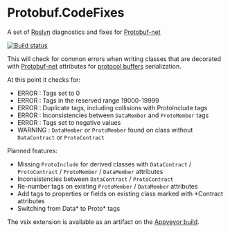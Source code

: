 # Protobuf.CodeFixes
A set of [Roslyn](https://github.com/dotnet/roslyn) diagnostics and fixes for [Protobuf-net](https://github.com/mgravell/protobuf-net)

[![Build status](https://ci.appveyor.com/api/projects/status/hklvnls8d7iusn3t?svg=true)](https://ci.appveyor.com/project/julienadam/protobuf-codefixes)

This will check for common errors when writing classes that are decorated with [Protobuf-net](https://github.com/mgravell/protobuf-net) attributes for [protocol buffers](https://developers.google.com/protocol-buffers/) serialization.

At this point it checks for:
* ERROR : Tags set to 0
* ERROR : Tags in the reserved range 19000-19999
* ERROR : Duplicate tags, including collisions with ProtoInclude tags
* ERROR : Inconsistencies between `DataMember` and `ProtoMember` tags
* ERROR : Tags set to negative values
* WARNING : `DataMember` or `ProtoMember` found on class without `DataContract` or `ProtoContract`

Planned features:
* Missing `ProtoInclude` for derived classes with `DataContract` / `ProtoContract` / `ProtoMember` / `DataMember` attributes
* Inconsistencies between `DataContract` / `ProtoContract`
* Re-number tags on existing `ProtoMember` / `DataMember` attributes
* Add tags to properties or fields on existing class marked with *Contract attributes
* Switching from Data* to Proto* tags

The vsix extension is available as an artifact on the [Appveyor build](https://ci.appveyor.com/project/julienadam/protobuf-codefixes/build/artifacts).
